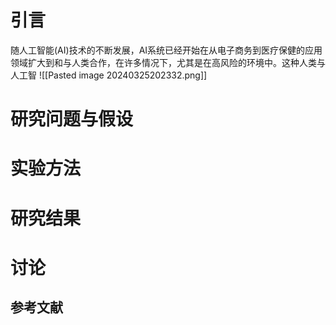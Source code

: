 # 引言
随人工智能(AI)技术的不断发展，AI系统已经开始在从电子商务到医疗保健的应用领域扩大到和与人类合作，在许多情况下，尤其是在高风险的环境中。这种人类与人工智
![[Pasted image 20240325202332.png]]
# 研究问题与假设

# 实验方法

# 研究结果

# 讨论

## 参考文献
